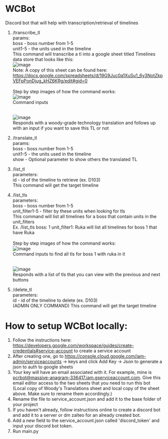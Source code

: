 # WCBot

Discord bot that will help with transcription/retrieval of timelines
1. /transcribe_tl <br />
   params: <br />
   boss - boss number from 1-5 <br />
   unit1-5 - the units used in the timeline <br />
   This command will transcribe a tl into a google sheet titled Timelines data store that looks like this: <br />
   ![image](https://github.com/xutheo/WCBot/assets/142357842/ef66de73-2361-4ce4-8403-5f71f7f223b1) <br />
   Note: A copy of this sheet can be found here:   https://docs.google.com/spreadsheets/d/19G9Juc0a1XuSu1_6y3NotZkpVEFpPonDjug_kHZ6KRg/edit#gid=0 <br /> <br />
   Step by step images of how the command works: <br />
   ![image](https://github.com/xutheo/WCBot/assets/142357842/4055c3ca-2fd9-48fe-bf84-e1800d078baa) <br />
   Command inputs <br /> <br />

   ![image](https://github.com/xutheo/WCBot/assets/142357842/7808e43f-cf70-4682-9abb-7c09417184be) <br />
   Responds with a woody-grade technology translation and follows up with an input if you want to save this TL or not <br />

2. /translate_tl <br />
   params: <br />
   boss - boss number from 1-5 <br />
   unit1-5 - the units used in the timeline <br />
   show - Optional parameter to show others the translated TL <br />

3. /list_tl <br />
   parameters: <br />
   id - id of the timeline to retrieve (ex. D103) <br />
   This command will get the target timeline <br />
   
4. /list_tls <br />
   parameters: <br />
   boss - boss number from 1-5 <br />
   unit_filter1-5 - filter by these units when looking for tls <br />
   This command will list all timelines for a boss that contain units in the unit_filters <br />
   Ex. /list_tls boss: 1 unit_filter1: Ruka will list all timelines for boss 1 that have Ruka <br /> <br />
   Step by step images of how the command works: <br />
   ![image](https://github.com/xutheo/WCBot/assets/142357842/ba149eae-5b8d-47a7-b158-c87c70227207) <br />
   Command inputs to find all tls for boss 1 with ruka in it <br /> <br />

   ![image](https://github.com/xutheo/WCBot/assets/142357842/5cbf4cde-2799-4bb8-ae02-7008b0664717) <br />
   Responds with a list of tls that you can view with the previous and next buttons <br />
      
5. /delete_tl <br />
   parameters: <br />
   id - id of the timeline to delete (ex. D103) <br />
   (ADMIN ONLY COMMAND) This command will get the target timeline <br />

# How to setup WCBot locally:
1. Follow the instructions here: https://developers.google.com/workspace/guides/create-credentials#service-account to create a service account
2. After creating one, go to https://console.cloud.google.com/iam-admin/serviceaccounts -> keys and click Add Key -> Json to generate a json to auth to google sheets
3. Your key will have an email associated with it.  For example, mine is pcrbot@massive-anagram-336417.iam.gserviceaccount.com.  Give this email editor access to the two sheets that you need to run this bot (Local copy of Woody's Translations sheet and local copy of the sheet above.  Make sure to rename them accordingly.)
4. Rename the file to service_account.json and add it to the base folder of your project
5. If you haven't already, follow instructions online to create a discord bot and add it to a server or dm zalteo for an already created bot.
6. Add a new field to the service_account.json called 'discord_token' and input your discord bot token.
7. Run main.py
   
